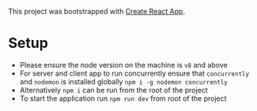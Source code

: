 This project was bootstrapped with [Create React App](https://github.com/facebookincubator/create-react-app).

# Setup
* Please ensure the node version on the machine is `v8` and above
* For server and client app to run concurrently ensure that `concurrently` and `nodemon` 
is installed globally `npm i -g nodemon concurrently`
* Alternatively `npm i` can be run from the root of the project
* To start the application run `npm run dev` from root of the project
